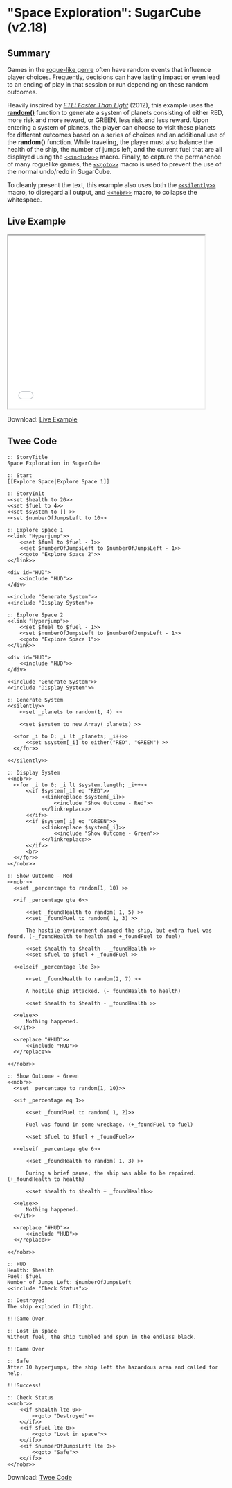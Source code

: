 # "Space Exploration": SugarCube (v2.18)

## Summary

Games in the [rogue-like genre](https://en.wikipedia.org/wiki/Roguelike) often have random events that influence player choices. Frequently, decisions can have lasting impact or even lead to an ending of play in that session or run depending on these random outcomes.

Heavily inspired by *[FTL: Faster Than Light](https://en.wikipedia.org/wiki/FTL:_Faster_Than_Light)* (2012), this example uses the **[random()](http://www.motoslave.net/sugarcube/2/docs/functions.html#random)** function to generate a system of planets consisting of either RED, more risk and more reward, or GREEN, less risk and less reward. Upon entering a system of planets, the player can choose to visit these planets for different outcomes based on a series of choices and an additional use of the **random()** function. While traveling, the player must also balance the health of the ship, the number of jumps left, and the current fuel that are all displayed using the [`<<include>>`](http://www.motoslave.net/sugarcube/2/docs/macros.html#macros-include) macro. Finally, to capture the permanence of many roguelike games, the [`<<goto>>`](http://www.motoslave.net/sugarcube/2/docs/macros.html#macros-goto) macro is used to prevent the use of the normal undo/redo in SugarCube.

To cleanly present the text, this example also uses both the [`<<silently>>`](http://www.motoslave.net/sugarcube/2/docs/macros.html#macros-silently) macro, to disregard all output, and [`<<nobr>>`](http://www.motoslave.net/sugarcube/2/docs/macros.html#macros-nobr) macro, to collapse the whitespace.

## Live Example

<section>
<iframe src="sugarcube_space_exploration_example.html" height=400 width=90%></iframe>

Download: <a href="sugarcube_space_exploration_example.html" target="_blank">Live Example</a>
</section>

## Twee Code

```twee
:: StoryTitle
Space Exploration in SugarCube

:: Start
[[Explore Space|Explore Space 1]]

:: StoryInit
<<set $health to 20>>
<<set $fuel to 4>>
<<set $system to [] >>
<<set $numberOfJumpsLeft to 10>>

:: Explore Space 1
<<link "Hyperjump">>
	<<set $fuel to $fuel - 1>>
	<<set $numberOfJumpsLeft to $numberOfJumpsLeft - 1>>
	<<goto "Explore Space 2">>
<</link>>

<div id="HUD">
	<<include "HUD">>
</div>

<<include "Generate System">>
<<include "Display System">>

:: Explore Space 2
<<link "Hyperjump">>
	<<set $fuel to $fuel - 1>>
	<<set $numberOfJumpsLeft to $numberOfJumpsLeft - 1>>
	<<goto "Explore Space 1">>
<</link>>

<div id="HUD">
	<<include "HUD">>
</div>

<<include "Generate System">>
<<include "Display System">>

:: Generate System
<<silently>>
	<<set _planets to random(1, 4) >>

	<<set $system to new Array(_planets) >>

  <<for _i to 0; _i lt _planets; _i++>>
	  <<set $system[_i] to either("RED", "GREEN") >>
  <</for>>

<</silently>>

:: Display System
<<nobr>>
  <<for _i to 0; _i lt $system.length; _i++>>
	  <<if $system[_i] eq "RED">>
		   <<linkreplace $system[_i]>>
			   <<include "Show Outcome - Red">>
		   <</linkreplace>>
	  <</if>>
	  <<if $system[_i] eq "GREEN">>
		   <<linkreplace $system[_i]>>
			   <<include "Show Outcome - Green">>
		   <</linkreplace>>
	  <</if>>
	  <br>
  <</for>>
<</nobr>>

:: Show Outcome - Red
<<nobr>>
  <<set _percentage to random(1, 10) >>

  <<if _percentage gte 6>>

	  <<set _foundHealth to random( 1, 5) >>
	  <<set _foundFuel to random( 1, 3) >>

	  The hostile environment damaged the ship, but extra fuel was found. (-_foundHealth to health and +_foundFuel to fuel)

	  <<set $health to $health - _foundHealth >>
	  <<set $fuel to $fuel + _foundFuel >>

  <<elseif _percentage lte 3>>

	  <<set _foundHealth to random(2, 7) >>

	  A hostile ship attacked. (-_foundHealth to health)

	  <<set $health to $health - _foundHealth >>

  <<else>>
	  Nothing happened.
  <</if>>

  <<replace "#HUD">>
	  <<include "HUD">>
  <</replace>>

<</nobr>>

:: Show Outcome - Green
<<nobr>>
  <<set _percentage to random(1, 10)>>

  <<if _percentage eq 1>>

	  <<set _foundFuel to random( 1, 2)>>

	  Fuel was found in some wreckage. (+_foundFuel to fuel)

	  <<set $fuel to $fuel + _foundFuel>>

  <<elseif _percentage gte 6>>

	  <<set _foundHealth to random( 1, 3) >>

	  During a brief pause, the ship was able to be repaired. (+_foundHealth to health)

	  <<set $health to $health + _foundHealth>>

  <<else>>
	  Nothing happened.
  <</if>>

  <<replace "#HUD">>
	  <<include "HUD">>
  <</replace>>

<</nobr>>

:: HUD
Health: $health
Fuel: $fuel
Number of Jumps Left: $numberOfJumpsLeft
<<include "Check Status">>

:: Destroyed
The ship exploded in flight.

!!!Game Over.

:: Lost in space
Without fuel, the ship tumbled and spun in the endless black.

!!!Game Over

:: Safe
After 10 hyperjumps, the ship left the hazardous area and called for help.

!!!Success!

:: Check Status
<<nobr>>
	<<if $health lte 0>>
		<<goto "Destroyed">>
	<</if>>
	<<if $fuel lte 0>>
		<<goto "Lost in space">>
	<</if>>
	<<if $numberOfJumpsLeft lte 0>>
		<<goto "Safe">>
	<</if>>
<</nobr>>

```

Download: <a href="sugarcube_space_exploration_twee.txt" target="_blank">Twee Code</a>
